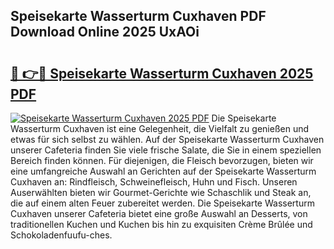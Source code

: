 ## Speisekarte Wasserturm Cuxhaven PDF Download Online 2025 UxAOi

# <h2><a href="http://gc5yum.nevu.top/?p=Speisekarte+Wasserturm+Cuxhaven">🔗 👉🔴 Speisekarte Wasserturm Cuxhaven 2025 PDF</a></h2>

[![Speisekarte Wasserturm Cuxhaven 2025 PDF](https://i.imgur.com/dBaPXMq.png)](http://gc5yum.nevu.top/?p=Speisekarte+Wasserturm+Cuxhaven)
Die Speisekarte Wasserturm Cuxhaven ist eine Gelegenheit, die Vielfalt zu genießen und etwas für sich selbst zu wählen. Auf der Speisekarte Wasserturm Cuxhaven unserer Cafeteria finden Sie viele frische Salate, die Sie in einem speziellen Bereich finden können. Für diejenigen, die Fleisch bevorzugen, bieten wir eine umfangreiche Auswahl an Gerichten auf der Speisekarte Wasserturm Cuxhaven an: Rindfleisch, Schweinefleisch, Huhn und Fisch. Unseren Auserwählten bieten wir Gourmet-Gerichte wie Schaschlik und Steak an, die auf einem alten Feuer zubereitet werden. Die Speisekarte Wasserturm Cuxhaven unserer Cafeteria bietet eine große Auswahl an Desserts, von traditionellen Kuchen und Kuchen bis hin zu exquisiten Crème Brûlée und Schokoladenfuufu-ches.
